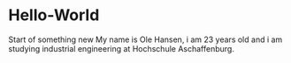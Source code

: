 # Hello-World
Start of something new
My name is Ole Hansen, i am 23 years old and i am studying industrial engineering at Hochschule Aschaffenburg.
